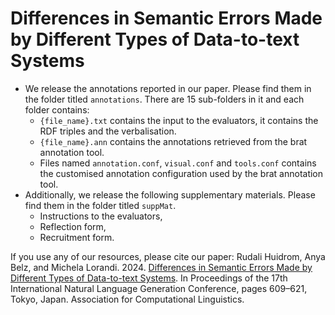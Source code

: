 # Differences in Semantic Errors Made by Different Types of Data-to-text Systems

- We release the annotations reported in our paper. Please find them in the folder titled `annotations`. There are 15 sub-folders in it and each folder contains:
  - `{file_name}.txt` contains the input to the evaluators, it contains the RDF triples and the verbalisation.
  - `{file_name}.ann` contains the annotations retrieved from the brat annotation tool.
  - Files named `annotation.conf`, `visual.conf` and `tools.conf` contains the customised annotation configuration used by the brat annotation tool.
- Additionally, we release the following supplementary materials. Please find them in the folder titled `suppMat`.
  - Instructions to the evaluators,
  - Reflection form,
  - Recruitment form.

If you use any of our resources, please cite our paper:
Rudali Huidrom, Anya Belz, and Michela Lorandi. 2024. [Differences in Semantic Errors Made by Different Types of Data-to-text Systems](https://aclanthology.org/2024.inlg-main.47.pdf). In Proceedings of the 17th International Natural Language Generation Conference, pages 609–621, Tokyo, Japan. Association for Computational Linguistics.
